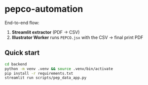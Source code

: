 # pepco-automation

End-to-end flow:
1) **Streamlit extractor** (PDF → CSV)  
2) **Illustrator Worker** runs `PEPCO.jsx` with the CSV → final print PDF

## Quick start
```bash
cd backend
python -m venv .venv && source .venv/bin/activate
pip install -r requirements.txt
streamlit run scripts/pep_data_app.py

